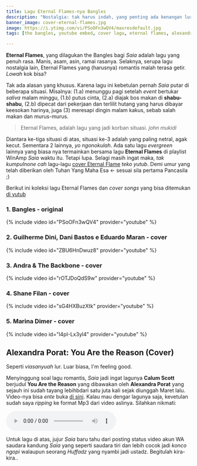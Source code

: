 ```yaml
---
title: Lagu Eternal Flames-nya Bangles
description: "Nostalgia: tak harus indah, yang penting ada kenangan lur!"
banner_image: cover-eternal-flames.jpg
image: https://i.ytimg.com/vi/PSoOFn3wQV4/maxresdefault.jpg
tags: [the bangles, youtube embed, cover lagu, eternal flames, alexandra porat, you are the reason]

---
```


**Eternal Flames**, yang dilagukan the Bangles bagi _Saia_ adalah lagu yang penuh rasa. Manis, asam, asin, ramai rasanya. Selaknya, serupa lagu nostalgia lain, Eternal Flames yang (harusnya) romantis malah terasa getir. _Lowah_ kok bisa?<!--more-->

Tak ada alasan yang khusus. Karena lagu ini kebetulan pernah _Saia_ putar di beberapa situasi. Misalnya: (1.a) menunggu pagi setelah _event_ bertukar _saliva_ malam minggu, (1.b) putus cinta, (2.a) diajak bos makan di **shabu-shabu**, (2.b) dipecat dari pekerjaan dan terlilit hutang yang harus dibayar keesokan harinya, juga (3) meresapi dingin malam kakus, sebab salah makan dan murus-murus.

> Eternal Flames, adalah lagu yang jadi korban situasi. _john mukidi_

Diantara ke-tiga situasi di atas, situasi ke-3 adalah yang paling netral, agak kecut. Sementara 2 lainnya, _yo ngonokulah_. Ada satu lagu _evergreen_ lainnya yang biasa nya termainkan bersama lagu **Eternal Flames** di playlist WinAmp _Saia_ waktu itu. Tetapi lupa. Selagi masih ingat maka, _tak kumpulnone cah_ lagu-lagu [cover Eternal Flame](/2018/09/04/eternal-flames-bangles-nostalgia-apa.html) _teko yutub_. Demi umur yang telah diberikan oleh Tuhan Yang Maha Esa <- sesuai sila pertama Pancasila ;)

Berikut ini koleksi lagu Eternal Flames dan _cover songs_ yang bisa ditemukan [di yutub](https://www.youtube.com)

### 1. Bangles - original

{% include video id="PSoOFn3wQV4" provider="youtube" %}

### 2. Guilherme Dini, Dani Bastos e Eduardo Maran - cover

{% include video id="ZBU6HnDwuz8" provider="youtube" %}

### 3. Andra & The Backbone - cover

{% include video id="rOTJDoQdS9w" provider="youtube" %}

### 4. Shane Filan - cover

{% include video id="sG4HXBuzXtk" provider="youtube" %}

### 5. Marina Dimer - cover

{% include video id="l4pI-Lx3yl4" provider="youtube" %}

## Alexandra Porat: You Are the Reason (Cover)

Seperti _viasanyuah_ lur. Luar biasa, I'm feeling good.

Menyinggung soal lagu romantis, _Saia_ jadi ingat lagunya **Calum Scott** berjudul **You Are the Reason** yang dibawakan oleh **Alexandra Porat** yang sejauh ini sudah tayang lebihbdari satu juta kali sejak diunggah Maret lalu. Video-nya bisa _ente_ buka [di sini](https://www.youtube.com/). Kalau mau dengar lagunya saja, kevetulan sudah saya _ripping_ ke format Mp3 dari video aslinya. Silahkan nikmati:

<audio title="You are the reason cover alexandra porat mp3" preload="metadata" controls=""><source src="/assets/audio/You_Are_The_Reason_(cover)_Alexandra_Porat.mp3" type="audio/mp3"/></audio>

Untuk lagu di atas, jujur _Saia_ baru tahu dari posting status video akun WA saudara kandung _Saia_ yang seperti saudara tiri dan lebih cocok jadi _konco ngopi_ walaupun seorang _Huffadz_ yang nyambi jadi ustadz. Begitulah kira-kira..
